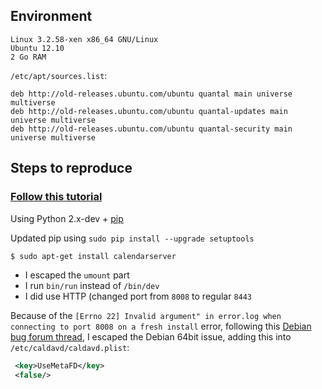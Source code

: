 

## Environment

```
Linux 3.2.58-xen x86_64 GNU/Linux
Ubuntu 12.10
2 Go RAM
```

`/etc/apt/sources.list`:
```
deb http://old-releases.ubuntu.com/ubuntu quantal main universe multiverse
deb http://old-releases.ubuntu.com/ubuntu quantal-updates main universe multiverse
deb http://old-releases.ubuntu.com/ubuntu quantal-security main universe multiverse
```

## Steps to reproduce

### [Follow this tutorial](https://www.deanspot.org/alex/2009/03/23/installing-apples-calendarserver-ubuntu.html)

Using Python 2.x-dev + [pip](https://pip.pypa.io/en/latest/installing.html)

Updated pip using `sudo pip install --upgrade setuptools`

```bash
$ sudo apt-get install calendarserver
```

- I escaped the `umount` part 
- I run `bin/run` instead of `/bin/dev`
- I did use HTTP (changed port from `8008` to regular `8443`

Because of the `[Errno 22] Invalid argument" in error.log when connecting to port 8008 on a fresh install` error, 
following this [Debian bug forum thread](https://bugs.debian.org/cgi-bin/bugreport.cgi?bug=678525), I escaped the Debian 64bit issue, adding this into `/etc/caldavd/caldavd.plist`:

```xml
 <key>UseMetaFD</key>
 <false/>
```
